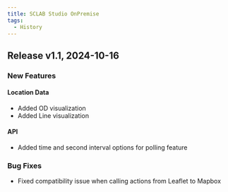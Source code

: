 ```yaml
---
title: SCLAB Studio OnPremise
tags:
  - History
---
```


## Release v1.1, 2024-10-16

### New Features

#### Location Data

- Added OD visualization
- Added Line visualization

#### API

- Added time and second interval options for polling feature

### Bug Fixes

- Fixed compatibility issue when calling actions from Leaflet to Mapbox
